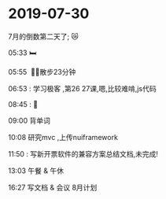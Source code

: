 # 2019-07-30

7月的倒数第二天了; :crying_cat_face:

05:33  :bed: 

05:55 ​ :walking_man:散步23分钟

06:53 : 学习极客 ,第26 27课,嗯,比较难啃,js代码

08:45 : :bus:

09:00 背单词

10:08 研究mvc  ,上传nuiframework

11:50 : 写新开票软件的兼容方案总结文档,未完成!

13:03 午餐 & 午休

16:27 写文档 & 会议 8月计划

